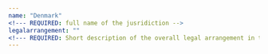 ```yaml
---
name: "Denmark" 
<!--- REQUIRED: full name of the jusridiction -->
legalarrangement: ""
<!--- REQUIRED: Short description of the overall legal arrangement in the member states = no more than 400 characters -->
---
```

